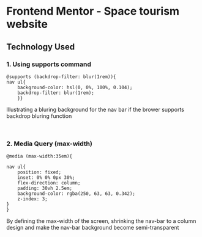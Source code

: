 # Frontend Mentor - Space tourism website

## Technology Used


### 1. Using supports command 
```
@supports (backdrop-filter: blur(1rem)){
nav ul{ 
    background-color: hsl(0, 0%, 100%, 0.104);
    backdrop-filter: blur(1rem);
    }}
```

Illustrating a bluring background for the nav bar if the brower supports backdrop bluring function

<br>

### 2. Media Query (max-width)
```
@media (max-width:35em){

nav ul{
    position: fixed;
    inset: 0% 0% 0px 30%;
    flex-direction: column;
    padding: 30vh 2.5em;
    background-color: rgba(250, 63, 63, 0.342);
    z-index: 3;
}
}
```
By defining the max-width of the screen, shrinking the nav-bar to a column design and make the nav-bar background become semi-transparent


